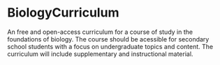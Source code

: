 # BiologyCurriculum
An free and open-access curriculum for a course of study in the foundations of biology. The course should be acessible for secondary school students with a focus on undergraduate topics and content. The curriculum will include supplementary and instructional material.
